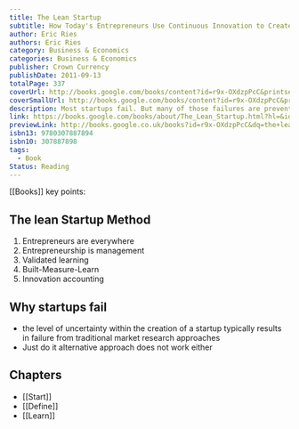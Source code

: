 ```yaml
---
title: The Lean Startup
subtitle: How Today's Entrepreneurs Use Continuous Innovation to Create Radically Successful Businesses
author: Eric Ries
authors: Eric Ries
category: Business & Economics
categories: Business & Economics
publisher: Crown Currency
publishDate: 2011-09-13
totalPage: 337
coverUrl: http://books.google.com/books/content?id=r9x-OXdzpPcC&printsec=frontcover&img=1&zoom=1&source=gbs_api
coverSmallUrl: http://books.google.com/books/content?id=r9x-OXdzpPcC&printsec=frontcover&img=1&zoom=5&source=gbs_api
description: Most startups fail. But many of those failures are preventable. The Lean Startup is a new approach being adopted across the globe, changing the way companies are built and new products are launched. Eric Ries defines a startup as an organization dedicated to creating something new under conditions of extreme uncertainty. This is just as true for one person in a garage or a group of seasoned professionals in a Fortune 500 boardroom. What they have in common is a mission to penetrate that fog of uncertainty to discover a successful path to a sustainable business. The Lean Startup approach fosters companies that are both more capital efficient and that leverage human creativity more effectively. Inspired by lessons from lean manufacturing, it relies on “validated learning,” rapid scientific experimentation, as well as a number of counter-intuitive practices that shorten product development cycles, measure actual progress without resorting to vanity metrics, and learn what customers really want. It enables a company to shift directions with agility, altering plans inch by inch, minute by minute. Rather than wasting time creating elaborate business plans, The Lean Startup offers entrepreneurs—in companies of all sizes—a way to test their vision continuously, to adapt and adjust before it’s too late. Ries provides a scientific approach to creating and managing successful startups in a age when companies need to innovate more than ever.
link: https://books.google.com/books/about/The_Lean_Startup.html?hl=&id=r9x-OXdzpPcC
previewLink: http://books.google.co.uk/books?id=r9x-OXdzpPcC&dq=the+lean+startup&hl=&as_pt=BOOKS&cd=1&source=gbs_api
isbn13: 9780307887894
isbn10: 307887898
tags:
  - Book
Status: Reading
---
```

[[Books]]
key points:
## The lean Startup Method
1. Entrepreneurs are everywhere
2. Entrepreneurship is management 
3. Validated learning
4. Built-Measure-Learn
5. Innovation accounting
## Why startups fail
- the level of uncertainty within the creation of a startup typically results in failure from traditional market research approaches
- Just do it alternative approach does not work either

## Chapters
- [[Start]]
- [[Define]]
- [[Learn]]